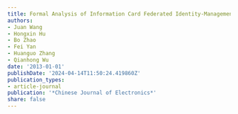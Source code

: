 ```yaml
---
title: Formal Analysis of Information Card Federated Identity-Management Protocol
authors:
- Juan Wang
- Hongxin Hu
- Bo Zhao
- Fei Yan
- Huanguo Zhang
- Qianhong Wu
date: '2013-01-01'
publishDate: '2024-04-14T11:50:24.419860Z'
publication_types:
- article-journal
publication: '*Chinese Journal of Electronics*'
share: false
---
```

